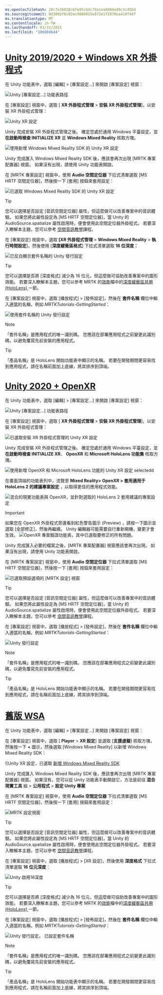 ```yaml
---
ms.openlocfilehash: 20cfe36028c6fe95cbdc79a1ea8884ed9c3cd5bd
ms.sourcegitcommit: 8d386bf6c82ec9860815e873e1f2870ea410f40f
ms.translationtype: MT
ms.contentlocale: zh-TW
ms.lasthandoff: 03/31/2021
ms.locfileid: "106088644"
---
```

# <a name="unity-20192020--windows-xr-plugin"></a>[Unity 2019/2020 + Windows XR 外掛程式](#tab/winxr)

在 Unity 功能表中，選取 [編輯] >  [專案設定...] 來開啟 [專案設定] 視窗：

![Unity [專案設定...] 功能表路徑](../images/mr-learning-base/base-02-section5-step2-1.png)

在 [專案設定] 視窗中，選取 [ **XR 外掛程式管理**  >  **安裝 XR 外掛程式管理**]，以安裝 XR 外掛程式管理：

![Unity XR 設定](../images/mr-learning-base/base-02-section5-step2-2.png)

Unity 完成安裝 XR 外掛程式管理之後。 確定您處於通用 Windows 平臺設定，並 **在啟動時檢查 INITIALIZE XR** 並 **Windows Mixed Reality** 核取方塊。

![使用新增 Windows Mixed Reality SDK 的 Unity XR 設定](../images/mr-learning-base/base-02-section5-step2-2-1.png)

Unity 完成匯入 Windows Mixed Reality SDK 後，應該會再次出現 [MRTK 專案配置器] 視窗。 如果沒有出現，請使用 Unity 功能表開啟。

在 [MRTK 專案設定] 視窗中，使用 **Audio 空間定位器** 下拉式清單選取 [MS HRTF 空間定位器]，然後按一下 [套用] 按鈕來套用設定：

![已選取 Windows Mixed Reality SDK 的 Unity XR 設定](../images/mr-learning-base/base-02-section5-step2-2-2.png)

> [!TIP]
>您可以選擇是否設定 [音訊空間定位器] 屬性，但這麼做可以改善專案中的音訊體驗。 如果您將此屬性設定為 [MS HRTF 空間定位器]，當 Unity 的 AudioSource.spatialize 屬性啟用時，便會使用此空間定位器外掛程式。 若要深入瞭解本主題，您可以參考  <a href="https://docs.microsoft.com/windows/mixed-reality/develop/unity/tutorials/unity-spatial-audio-ch1" target="_blank"> 空間音訊教學</a>課程。

在 [專案設定] 視窗中，選取 **[XR 外掛程式管理**  >  **Windows Mixed Reality**  >  **執行時間設定**]，然後使用 [**深度緩衝區格式**] 下拉式清單選取 **16 位深度：**

![已反白顯示套件名稱的 Unity 發行設定](../images/mr-learning-base/base-02-section5-step2-5-1.png)

> [!TIP]
> 您可以選擇是否將 [深度格式] 減少為 16 位元，但這麼做可協助改善專案中的圖形效能。 若要深入瞭解本主題，您可以參考 MRTK 的<a href="https://docs.microsoft.com/windows/mixed-reality/mrtk-unity/performance/perf-getting-started" target="_blank">效能</a>檔中的<a href="https://docs.microsoft.com/windows/mixed-reality/mrtk-unity/performance/perf-getting-started#depth-buffer-sharing-hololens" target="_blank">深度緩衝區共用 (HoloLens) </a>一節。

在 [專案設定] 視窗中，選取 [播放程式] > [發佈設定]，然後在 **套件名稱** 欄位中輸入適當的名稱，例如 _MRTKTutorials-GettingStarted_：

![使用套件名稱的 Unity 發行設定](../images/mr-learning-base/base-02-section5-step2-7.png)

> [!NOTE]
> 「套件名稱」是應用程式的唯一識別碼。 您應該在部署應用程式之前變更此識別碼，以避免覆寫先前安裝的應用程式。

> [!TIP]
> 「產品名稱」是 HoloLens 開始功能表中顯示的名稱。 若要在開發期間更容易找到應用程式，請在名稱前面加上底線，將其排序到頂端。

# <a name="unity-2020--openxr"></a>[Unity 2020 + OpenXR](#tab/openxr)

在 Unity 功能表中，選取 [編輯] >  [專案設定...] 來開啟 [專案設定] 視窗：

![Unity [專案設定...] 功能表路徑](../images/mr-learning-base/base-02-section5-step2-1.png)

在 [專案設定] 視窗中，選取 [ **XR 外掛程式管理**  >  **安裝 XR 外掛程式管理**]，以安裝 XR 外掛程式管理：

![已選取安裝 XR 外掛程式管理的 Unity XR 設定](../images/mr-learning-base/base-02-section5-step2-2.png)

Unity 完成安裝 XR 外掛程式管理之後。 確定您處於通用 Windows 平臺設定，並 **在啟動時檢查 INITIALIZE XR**、 **OpenXR** 和 **Microsoft HoloLens 功能集** 核取方塊。

![使用新增 OpenXR 和 Microsoft HoloLens 功能的 Unity XR 設定 selectedd](../images/mr-learning-base/base-02-section5-step2-2-1-openxr.png)

在畫面頂端的功能表列中，流覽至 **Mixed Reality> OpenXR > 套用適用于 HoloLens 2 的建議專案設定** ，以取得更佳的應用程式效能。

![混合的現實功能表與 OpenXR，並針對選取的 HoloLens 2 套用建議的專案設定](../images/mr-learning-base/base-02-section5-step2-openxr-2.png)

>[!Important]
>如果您在 OpenXR 外掛程式旁邊看到紅色警告圖示 (Preview) ，請按一下圖示並選取 [全部修正]，然後再繼續。 Unity 編輯器可能需要自行重新開機，變更才會生效。
>![OpenXR 專案驗證功能表，其中已選取要修正的所有問題。](../images/mr-learning-base/base-02-section5-step2-openxr-3.png)

Unity 完成匯入必要的檔案之後，[MRTK 專案配置器] 視窗應該會再次出現。 如果沒有出現，請使用 Unity 功能表開啟。

在 [MRTK 專案設定] 視窗中，使用 **Audio 空間定位器** 下拉式清單選取 [MS HRTF 空間定位器]，然後按一下 [套用] 按鈕來套用設定：

![已選取預設選項的 [MRTK 設定] 視窗](../images/mr-learning-base/base-02-section5-step2-2-2.png)

> [!TIP]
>您可以選擇是否設定 [音訊空間定位器] 屬性，但這麼做可以改善專案中的音訊體驗。 如果您將此屬性設定為 [MS HRTF 空間定位器]，當 Unity 的 AudioSource.spatialize 屬性啟用時，便會使用此空間定位器外掛程式。 若要深入瞭解本主題，您可以參考  <a href="https://docs.microsoft.com/windows/mixed-reality/develop/unity/tutorials/unity-spatial-audio-ch1" target="_blank"> 空間音訊教學</a>課程。


在 [專案設定] 視窗中，選取 [播放程式] > [發佈設定]，然後在 **套件名稱** 欄位中輸入適當的名稱，例如 _MRTKTutorials-GettingStarted_：

![Unity 發行設定](../images/mr-learning-base/base-02-section5-step2-7.png)

> [!NOTE]
> 「套件名稱」是應用程式的唯一識別碼。 您應該在部署應用程式之前變更此識別碼，以避免覆寫先前安裝的應用程式。

> [!TIP]
> 「產品名稱」是 HoloLens 開始功能表中顯示的名稱。 若要在開發期間更容易找到應用程式，請在名稱前面加上底線，將其排序到頂端。

# <a name="legacy-wsa"></a>[舊版 WSA](#tab/wsa)

在 Unity 功能表中，選取 [編輯] >  [專案設定...] 來開啟 [專案設定] 視窗：

在 [專案設定] 視窗中，選取 [ **Player**  >  **XR 設定**] 並選取 [**支援虛擬**] 核取方塊，然後按一下 **+** 圖示，然後選取 [Windows Mixed Reality] 以新增 Windows Mixed Reality SDK：

![Unity XR 設定，已選取 [新增 Windows Mixed Reality SDK](../images/mr-learning-base/base-02-section5-step2-4.png)

Unity 完成匯入 Windows Mixed Reality SDK 後，應該會再次出現 [MRTK 專案配置器] 視窗。 如果沒有，您可以從 Unity 功能表手動開啟它，方法是前往 **混合現實工具** 組  >  **公用程式**  >  **設定 Unity 專案**

在 [MRTK 專案設定] 視窗中，使用 **Audio 空間定位器** 下拉式清單選取 [MS HRTF 空間定位器]，然後按一下 [套用] 按鈕來套用設定：

![MRTK 設定視窗](../images/mr-learning-base/base-02-section5-step2-5.png)

> [!TIP]
>您可以選擇是否設定 [音訊空間定位器] 屬性，但這麼做可以改善專案中的音訊體驗。 如果您將此屬性設定為 [MS HRTF 空間定位器]，當 Unity 的 AudioSource.spatialize 屬性啟用時，便會使用此空間定位器外掛程式。 若要深入瞭解本主題，您可以參考  <a href="//windows/mixed-reality/develop/unity/tutorials/unity-spatial-audio-ch1" target="_blank"> 空間音訊教學</a>課程。

在 [專案設定] 視窗中，選取 [播放程式] > [XR 設定]，然後使用 **深度格式** 下拉式清單選取 **16 位元深度**：

![Unity 啟用16深度](../images/mr-learning-base/base-02-section5-step2-6.png)

> [!TIP]
> 您可以選擇是否將 [深度格式] 減少為 16 位元，但這麼做可協助改善專案中的圖形效能。 若要深入瞭解本主題，您可以參考 MRTK 的<a href="/windows/mixed-reality/mrtk-docs/performance/perf-getting-started.md#single-pass-instanced-rendering" target="_blank">效能</a>檔中的<a href="/windows/mixed-reality/mrtk-docs/performance/perf-getting-started.md#single-pass-instanced-rendering" target="_blank">深度緩衝區共用 (HoloLens) </a>一節。

在 [專案設定] 視窗中，選取 [播放程式] > [發佈設定]，然後在 **套件名稱** 欄位中輸入適當的名稱，例如 _MRTKTutorials-GettingStarted_：

![Unity 發行設定。 已設定套件名稱](../images/mr-learning-base/base-02-section5-step2-7.png)

> [!NOTE]
> 「套件名稱」是應用程式的唯一識別碼。 您應該在部署應用程式之前變更此識別碼，以避免覆寫先前安裝的應用程式。

> [!TIP]
> 「產品名稱」是 HoloLens 開始功能表中顯示的名稱。 若要在開發期間更容易找到應用程式，請在名稱前面加上底線，將其排序到頂端。